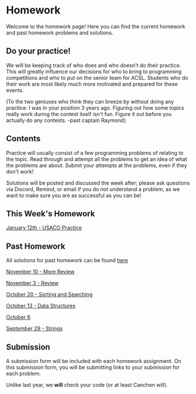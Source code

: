# Homework

Welcome to the homework page! Here you can find the current homework and past homework problems and solutions.

## Do your practice!

We will be keeping track of who does and who doesn't do their practice. This will greatly influence our decisions
for who to bring to programming competitions and who to put on the senior team for ACSL. Students who
do their work are most likely much more motivated and prepared for these events.

(To the two geniuses who think they can breeze by without doing any practice: I was in your position 3 years ago. Figuring out how
some topics really work during the contest itself isn't fun. Figure it out before you actually do any contests. -past captain Raymond)

## Contents

Practice will usually consist of a few programming problems of relating to the topic. Read through and attempt all the problems to get an idea of what the problems are about. Submit your attempts at the problems, even if they don't work!

Solutions will be posted and discussed the week after; please ask questions via Discord, Remind, or email if you do not understand a problem, as we want to make sure you are as successful as you can be!

## This Week's Homework

<a href="docs.google.com/presentation/d/1qIAuC9kBVyI4nWMS7Ew6KMPIoZPlrP_I4TAp8kpdNu8/present?slide=id.p12" target="_blank" rel="noopener noreferrer">January 12th - USACO Practice</a>

## Past Homework

All solutions for past homework can be found <a href="https://github.com/NVComputing/ComputingSolutions" target="_blank" rel="noopener noreferrer">here</a>

<a href="https://forms.gle/kC75LyCQ1TEGbn1DA" target="_blank" rel="noopener noreferrer">November 10 - More Review</a>

<a href="https://forms.gle/icYX8nxvy88eCpCG8" target="_blank" rel="noopener noreferrer">November 3 - Review</a>

<a href="https://forms.gle/Vjm53LSbdyu5U1cb8" target="_blank" rel="noopener noreferrer">October 20 - Sorting and Searching</a>

<a href="https://forms.gle/L2PcDQeLEx34rQxGA" target="_blank" rel="noopener noreferrer">October 13 - Data Structures</a>

<a href="https://forms.gle/nRQ3QRMgWaUHTc417" target="_blank" rel="noopener noreferrer">October 6</a>

<a href="https://forms.gle/Xi8bX68KzF9ZhjfD8" target="_blank" rel="noopener noreferrer">September 29 - Strings</a>



<!-- <a href="https://docs.google.com/document/d/1XAslqYWbEBvU_9ekrBwuPo6vHQiBYQUOiXNs5Qbt7kU/edit?usp=sharing" target="_blank" rel="noopener noreferrer">February 24- LISP</a> -
<a href="https://forms.gle/WqmvnCBwP5eT19a6A" target="_blank" rel="noopener noreferrer">Submit here</a> -
<a href="https://docs.google.com/document/d/1FpZOCPOEGTrg7tKz-hrH1UwNL4BAGFmUbrsVZsnOA8c/edit?usp=sharing" target="_blank" rel="noopener noreferrer">Solutions</a> -->

## Submission

A submission form will be included with each homework assignment. On this submission form, you will be submitting links to your submission for each problem.

Unlike last year, we **will** check your code (or at least Canchen will).
